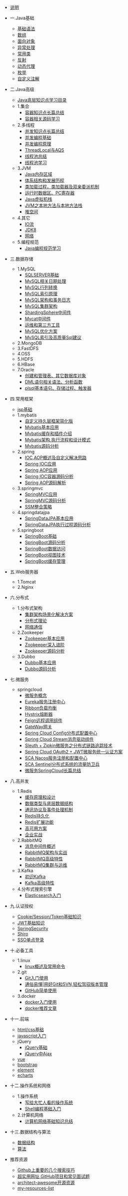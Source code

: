 * [说明]()

* 一.Java基础
    * [基础语法](docs/javaBase/grammar)
    * [数组](docs/javaBase/array)
    * [面向对象](docs/javaBase/object)
    * [异常处理](docs/javaBase/exception)
    * [常用类](docs/javaBase/commonClass)
    * [反射](docs/javaSenior/reflection)
    * [动态代理](docs/javaSenior/dynamicProxy.md)
    * [枚举](docs/javaBase/enum.md)
    * [自定义注解](docs/javaBase/自定义注解.md)

* 二.Java高级
    * [Java底层知识点学习目录](docs/javaSenior/study)
    * 1.集合
        * [容器知识点长篇总结](docs/javaSenior/collection/basis)
        * [容器相关源码学习](docs/javaSenior/collection/source)
    * 2.多线程
        * [并发知识点长篇总结](docs/javaSenior/concurrence/conBasic01)
        * [并发编程基础](docs/javaSenior/concurrence/conBasic02)
        * [并发编程原理](docs/javaSenior/concurrence/conPrinciple)
        * [ThreadLocal与AQS](docs/javaSenior/concurrence/threadLocalAndAQS)
        * [线程池总结](docs/javaSenior/concurrence/threadPoolStudy)
        * [线程池学习](docs/javaSenior/concurrence/threadPool)
    * 3.JVM
        * [Java内存区域](docs/javaSenior/JVM/memoryArea)
        * [体系结构和发展历程](docs/javaSenior/JVM/JVMLearn01.md)
        * [类加载过程，类加载器及双亲委派机制](docs/javaSenior/JVM/JVMLearn02.md)
        * [运行时数据区、PC寄存器](docs/javaSenior/JVM/JVMLearn03.md)
        * [Java虚拟机栈](docs/javaSenior/JVM/JVMLearn04.md)
        * [JVM之本地方法与本地方法栈](docs/javaSenior/JVM/JVMLearn05.md)
        * [堆空间](docs/javaSenior/JVM/JVMLearn06.md)
    * 4.其它
        * [IO流](docs/javaSenior/ioStream)
        * [JDK8](docs/javaSenior/JDK8)
        * [网络](docs/javaSenior/network)
    * 5.编程规范
        * [Java编程规范学习](docs/javaSenior/codingStyle/codingStyle.md)

* 三.数据存储
    * 1.MySQL
        * [SQLSERVER基础](docs/database/mysql/sqlserveBase)
        * [MySQL相关日期处理](docs/database/mysql/mysqlDateHandle)
        * [MySQL行列转换](docs/database/mysql/mysqlUnpivot)
        * [MySQL索引原理](docs/database/mysql/MySQL索引原理.md)
        * [MySQL架构和事务日志](docs/database/mysql/MySQL架构和事务日志.md)
        * [MySQL集群架构](docs/database/mysql/MySQL集群架构.md)
        * [ShardingSphere中间件](docs/database/mysql/ShardingSphere中间件.md)
        * [Mycat中间件](docs/database/mysql/Mycat中间件.md)
        * [运维和第三方工具](docs/database/mysql/运维和第三方工具.md)
        * [MySQL优化方案](docs/database/mysql/MySQL优化方案.md)
        * [MySQL索引及高质量Sql建议](docs/database/mysql/sqlAdvise)
    * 2.MongoDB
    * 3.FastDFS
    * 4.OSS
    * 5.HDFS
    * 6.HBase
    * 7.Oracle
        * [创建和管理表、其它数据库对象](docs/database/oracle/ddl.md)
        * [DML语句相关语法、分析函数](docs/database/oracle/dml.md)
        * [plsql基本语句、存储过程、触发器](docs/database/oracle/plsql.md)

* 四.常用框架
    * [jsp基础](docs/javaEE/jsp)
    * 1.mybatis
        * [自定义持久层框架简化版](docs/framework/mybatis/mybatis00)
        * [Mybatis基本应用](docs/framework/mybatis/mybatis01)
        * [Mybatis缓存和插件介绍](docs/framework/mybatis/mybatis02)
        * [Mybatis架构,执行流程和设计模式](docs/framework/mybatis/mybatis03)
        * [Mybatis源码分析](docs/framework/mybatis/mybatis04)
    * 2.spring
        * [IOC,AOP概述及自定义解决思路](docs/framework/spring/spring核心思想概述.md)
        * [Spring IOC应用](docs/framework/spring/springIOC应用.md)
        * [Spring AOP应用](docs/framework/spring/springAOP应用.md)
        * [Spring IOC容器源码分析](docs/framework/spring/springIOC源码分析.md)
        * [Spring AOP源码解析](docs/framework/spring/springAOP源码分析.md)
    * 3.springmvc
        * [SpringMVC应用](docs/framework/springmvc/springMVC应用.md)
        * [SpringMVC源码分析](docs/framework/springmvc/springMVC源码分析.md)
        * [SSM整合策略](docs/framework/springmvc/SSM整合.md)
    * 4.springdatajpa
        * [SpringDataJPA基本应用](docs/framework/springdatajpa/springDataJPA基本应用.md)
        * [SpringDataJPA执行过程源码分析](docs/framework/springdatajpa/springDataJPA执行过程源码分析)
    * 5.springboot
        * [SpringBoot基础](docs/microService/springboot/springboot.md)
        * [SpringBoot源码分析](docs/microService/springboot/springBoot源码分析.md)
        * [SpringBoot数据访问](docs/microService/springboot/springBoot数据访问.md)
        * [SpringBoot视图技术](docs/microService/springboot/springboot_thymeleaf.md)
        * [SpringBoot缓存管理](docs/microService/springboot/springBoot缓存管理.md)    

* 五.Web服务器
    * 1.Tomcat
    * 2.Nginx

* 六.分布式
    * 1.分布式架构
        * [集群架构场景化解决方案]()
        * [分布式理论](docs/distribution/distributionTheory)
        * [网络通信](docs/distribution/network)
    * 2.Zookeeper
        * [Zookeeper基本应用](docs/distribution/zookeeperBasic.md)
        * [Zookeeper深入进阶](docs/distribution/zookeeperSenior.md)
        * [Zookeeper源码分析](docs/distribution/zookeeperSource.md)
    * 3.Dubbo
        * [Dubbo基本应用](docs/distribution/dubboBasic.md)
        * [Dubbo源码分析](docs/distribution/dubboSenior.md)

* 七.微服务
    * springcloud
        * [微服务概念](docs/microService/springcloud/微服务概念.md)
        * [Eureka服务注册中心](docs/microService/springcloud/Eureka服务注册中心.md)
        * [Ribbon负载均衡](docs/microService/springcloud/Ribbon负载均衡.md)
        * [Hystrix熔断器](docs/microService/springcloud/Hystrix熔断器.md)
        * [Feign远程调用组件](docs/microService/springcloud/Feign远程调用组件.md)
        * [GateWay网关](docs/microService/springcloud/GateWay网关.md)
        * [Spring Cloud Config分布式配置中心](docs/microService/springcloud/SpringCloudConfig分布式配置中心.md)
        * [Spring Cloud Stream消息驱动组件](docs/microService/springcloud/SpringCloudStream消息驱动组件.md)
        * [Sleuth + Zipkin微服务之分布式链路追踪技术](docs/microService/springcloud/Sleuth+Zipkin分布式链路追踪技术.md)
        * [Spring Cloud OAuth2 + JWT微服务统一认证方案](docs/microService/springcloud/OAuth2+JWT统一认证方案.md)
        * [SCA Nacos服务注册和配置中心](docs/microService/springcloud/Nacos服务注册和配置中心.md)
        * [SCA Sentinel分布式系统的流量防卫兵](docs/microService/springcloud/Sentinel流量防卫兵.md)
        * [微服务SpringCloud长篇总结](docs/microService/springcloud/微服务SpringCloud长篇总结.md)

* 八.高并发
    * 1.Redis
        * [缓存原理和设计](docs/highConcurrency/redis/缓存原理和设计.md)
        * [数据类型与底层数据结构](docs/highConcurrency/redis/数据类型与底层数据结构.md)
        * [通讯协议及事件处理机制](docs/highConcurrency/redis/通讯协议及事件处理机制.md)
        * [Redis持久化](docs/highConcurrency/redis/Redis持久化.md)
        * [Redis扩展功能](docs/highConcurrency/redis/Redis扩展功能.md)
        * [高可用方案](docs/highConcurrency/redis/高可用方案.md)
        * [企业实战](docs/highConcurrency/redis/企业实战.md)
    * 2.RabbitMQ
        * [消息中间件概述](docs/highConcurrency/rabbitmq/消息中间件概述.md)
        * [RabbitMQ架构与实战](docs/highConcurrency/rabbitmq/rabbitmq架构与实战.md)
        * [RabbitMQ高级特性](docs/highConcurrency/rabbitmq/rabbitmq高级特性.md)
        * [RabbitMQ集群与运维](docs/highConcurrency/rabbitmq/rabbitmq集群与运维.md)
    * 3.Kafka
        * [初识Kafka](docs/highConcurrency/kafka/初始Kafka.md)
        * [Kafka高级特性](docs/highConcurrency/kafka/Kafka高级特性.md)
    * 4.分布式搜索引擎
        * [Elasticsearch入门](docs/javaEE/elasticsearch/elasticsearch.md)


* 九.认证授权
    * [Cookie/Session/Token基础知识]()
    * [JWT基础知识]()
    * [SpringSecurity]()
    * [Shiro]()
    * [SSO单点登录]()

* 十.必备工具
    * 1.linux
        * [linux概述及常用命令](docs/operatingSystem/linuxBasic)
    * 2.git
        * [Git入门使用](docs/tools/git/gitBasic)
        * [通俗易懂|用好Git和SVN,轻松驾驭版本管理](docs/tools/git/gitAndSvn.md)
        * [GitHub简单使用](docs/tools/git/github)
    * 3.docker
        * [docker入门使用](docs/tools/docker/dockerBasic)
        * [docker推荐文章](docs/tools/docker/dockerResources)

* 十一.前端
    * [html/css基础](docs/frontEnd/htmlCssBasic)
    * [javascript入门]()
    * jQuery
        * [jQuery基础](docs/frontEnd/jqueryBasic)
        * [jQuery中Ajax](docs/frontEnd/jqueryAjax)
    * [vue]()
    * [bootstrap]()
    * [element]()
    * [echarts]()

* 十二.操作系统和网络
    * 1.操作系统
        * [写给大忙人看的操作系统](docs/operatingSystem/os)
        * [Shell编程基础入门](docs/operatingSystem/shell.md)
    * 2.计算机网络
        * [计算机网络基础知识总结](docs/operatingSystem/network) 

* 十三.数据结构与算法
    * [数据结构]()
    * [算法]()

* 推荐资源
    * [Github上重要的几个搜索技巧](docs/GithubSkill)
    * [超实用网址,GitHub项目和常见面试题](docs/resource)
    * [architect-awesome开源资源](docs/resource2)
    * [my-resources-list](docs/resourcelist)
